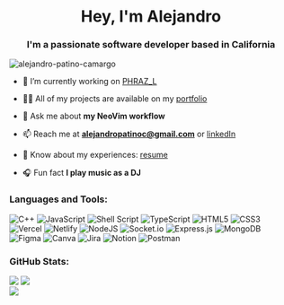<h1 align="center">Hey, I'm Alejandro</h1>
<h3 align="center">I'm a passionate software developer based in California</h3>

<p align="left"> <img src="https://komarev.com/ghpvc/?username=alejandro-patino-camargo&label=Profile%20views&color=0e75b6&style=flat" alt="alejandro-patino-camargo" /> </p>

- 🔭 I’m currently working on [PHRAZ_L](https://team2-front.vercel.app/)

- 👨‍💻 All of my projects are available on my [portfolio](https://alejandro-patino-portfolio.netlify.app/)

- 💬 Ask me about **my NeoVim workflow**

- 📫 Reach me at **alejandropatinoc@gmail.com** or [linkedIn](https://www.linkedin.com/in/alejandropatinoc/)

- 📄 Know about my experiences: [resume](https://alejandro-patino-portfolio.netlify.app/Alejandros-Resume.pdf)

- 🎧 Fun fact **I play music as a DJ**


### Languages and Tools:
![C++](https://img.shields.io/badge/c++-%2300599C.svg?style=flat&logo=c%2B%2B&logoColor=white) ![JavaScript](https://img.shields.io/badge/javascript-%23323330.svg?style=flat&logo=javascript&logoColor=%23F7DF1E) ![Shell Script](https://img.shields.io/badge/shell_script-%23121011.svg?style=flat&logo=gnu-bash&logoColor=white) ![TypeScript](https://img.shields.io/badge/typescript-%23007ACC.svg?style=flat&logo=typescript&logoColor=white) ![HTML5](https://img.shields.io/badge/html5-%23E34F26.svg?style=flat&logo=html5&logoColor=white) ![CSS3](https://img.shields.io/badge/css3-%231572B6.svg?style=flat&logo=css3&logoColor=white) ![Vercel](https://img.shields.io/badge/vercel-%23000000.svg?style=flat&logo=vercel&logoColor=white) ![Netlify](https://img.shields.io/badge/netlify-%23000000.svg?style=flat&logo=netlify&logoColor=#00C7B7) ![NodeJS](https://img.shields.io/badge/node.js-6DA55F?style=flat&logo=node.js&logoColor=white) ![Socket.io](https://img.shields.io/badge/Socket.io-black?style=flat&logo=socket.io&badgeColor=010101) ![Express.js](https://img.shields.io/badge/express.js-%23404d59.svg?style=flat&logo=express&logoColor=%2361DAFB) ![MongoDB](https://img.shields.io/badge/MongoDB-%234ea94b.svg?style=flat&logo=mongodb&logoColor=white) 	![Figma](https://img.shields.io/badge/figma-%23F24E1E.svg?style=flat&logo=figma&logoColor=white) ![Canva](https://img.shields.io/badge/Canva-%2300C4CC.svg?style=flat&logo=Canva&logoColor=white) ![Jira](https://img.shields.io/badge/jira-%230A0FFF.svg?style=flat&logo=jira&logoColor=white) ![Notion](https://img.shields.io/badge/Notion-%23000000.svg?style=flat&logo=notion&logoColor=white) ![Postman](https://img.shields.io/badge/Postman-FF6C37?style=flat&logo=postman&logoColor=white)

### GitHub Stats:
![](https://github-readme-stats.vercel.app/api/top-langs/?username=alejandro-patino-camargo&theme=gotham&hide_border=true&include_all_commits=false&count_private=false&layout=compact)
![](https://github-readme-stats.vercel.app/api?username=alejandro-patino-camargo&theme=gotham&hide_border=true&include_all_commits=false&count_private=false)<br/>
![](https://github-readme-streak-stats.herokuapp.com/?user=alejandro-patino-camargo&theme=gotham&hide_border=true)<br/>
